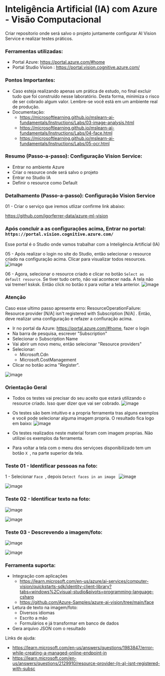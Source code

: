 # Inteligência Artificial (IA) com Azure - Visão Computacional
Criar repositorio onde será salvo o projeto juntamente configurar AI Vision Service e realizar testes práticos.


### Ferramentas utilizadas:

- Portal Azure: https://portal.azure.com/#home
- Portal Studio Vision : https://portal.vision.cognitive.azure.com/

### Pontos Importantes:

- Caso esteja realizando apenas um prática de estudo, no final excluir tudo que foi construído nesse laboratório. Desta forma, minimiza o risco de ser cobrado algum valor. Lembre-se você está em um ambiente real de produção.
- Documentação:
    + https://microsoftlearning.github.io/mslearn-ai-fundamentals/Instructions/Labs/03-image-analysis.html
    + https://microsoftlearning.github.io/mslearn-ai-fundamentals/Instructions/Labs/04-face.html
    + https://microsoftlearning.github.io/mslearn-ai-fundamentals/Instructions/Labs/05-ocr.html

### Resumo (Passo-a-passo): Configuração Vision Service:

- Entrar no ambiente Azure
- Criar o resource onde será salvo o projeto
- Entrar no Studio IA
- Definir o resource como Default

### Detalhamento (Passo-a-passo): Configuração Vision Service

01 - Criar o serviço que iremos utlizar confirme link abaixo:

https://github.com/igorferrer-data/azure-ml-vision

### Após concluir a as configurações acima, Entrar no portal: ``` https://portal.vision.cognitive.azure.com/ ```

Esse portal é o Studio onde vamos trabalhar com a Inteligência Artificial (IA)

05 - Após realizar o login no site do Studio, então selecionar o resource criado na configuração acima. Clicar para visualizar todos resources.
![image](https://github.com/user-attachments/assets/f8221fac-044a-46a9-9282-3f6ff24a9294)

06 - Agora, selecionar o resource criado e clicar no botão ``` Select as default resource ```. Se tiver tudo certo, não vai acontecer nada. A tela não vai tremer! ksksk. Então click no botão ``` X ``` para voltar a tela anterior.
![image](https://github.com/user-attachments/assets/895c1d5f-d79e-446c-abb6-c5ae3273d704)

### Atenção

Caso esse ultimo passo apresente erro: ResourceOperationFailure: Resource provider [N/A] isn't registered with Subscription [N/A] . Então, deve realizar uma configuração e refazer a confiuração acima.
   * Ir no portal da Azure: https://portal.azure.com/#home, fazer o login
   * Na barra de pesquisa, escrever "Subscription"
   * Selecionar o Subscription Name
   * Vai abrir um novo menu, então selecionar "Resource providers"
   * Selecionar:
      + Microsoft.Cdn
      + Microsoft.CostManagement
   * Clicar no botão acima "Register".

   ![image](https://github.com/user-attachments/assets/79e279f1-96a9-4301-978a-71128c464908)

### Orientação Geral
- Todos os testes vai precisar do seu aceito que estará utilizando o resource criado. Isso quer dizer que vai ser cobrado.
![image](https://github.com/user-attachments/assets/3d77e0dd-db28-4a24-a2ec-688d752e70ee)

- Os testes são bem intuitivo e a propria ferramenta tras alguns exemplos e você pode selecionar alguma imagem propria. O resultado fica logo em baixo:
![image](https://github.com/user-attachments/assets/101fb7ce-7f99-463b-954c-79c4f897dd09)

- Os testes realizados neste material foram com imagem proprias. Não utilizei os exemplos da ferramenta.
- Para voltar a tela com o menu dos serviçoes disponibilizado tem um botão ``` X  ```, na parte superior da tela.
  
### Teste 01 - Identificar pessoas na foto:
1 - Selecionar ``` Face  ```, depois ``` Detect faces in an image  ```
![image](https://github.com/user-attachments/assets/96ca218a-65af-4c9d-8b3d-6b3ee62b534e)

![image](https://github.com/user-attachments/assets/010e5ef0-7bd3-4cf3-8404-5f7759863f30)


### Teste 02 - Identificar texto na foto:
![image](https://github.com/user-attachments/assets/30df6005-95c3-4cba-8be6-d59778a506e6)

![image](https://github.com/user-attachments/assets/3261747b-c442-43ac-b5bc-3b0d7576c0f4)


### Teste 03 - Descrevendo a imagem/foto:
![image](https://github.com/user-attachments/assets/1ce9c879-e482-40f6-bf07-2b59738bdfd0)

![image](https://github.com/user-attachments/assets/47e418f5-a1d4-43a9-b451-9d20cf8d4543)


### Ferramenta suporta:
- Integração com aplicações
   * https://learn.microsoft.com/en-us/azure/ai-services/computer-vision/quickstarts-sdk/identity-client-library?tabs=windows%2Cvisual-studio&pivots=programming-language-csharp
   * https://github.com/Azure-Samples/azure-ai-vision/tree/main/face
- Letura de texto na imagem/foto:
   * Diversos idiomas
   * Escrito a mão
   * Formulários e já transformar em banco de dados
- Gera arquivo JSON com o resultado

Links de ajuda:
   * https://learn.microsoft.com/en-us/answers/questions/1983847/error-while-creating-a-managed-online-endpoint-in
   * https://learn.microsoft.com/en-us/answers/questions/2129910/resource-provider-(n-a)-isnt-registered-with-subsc

